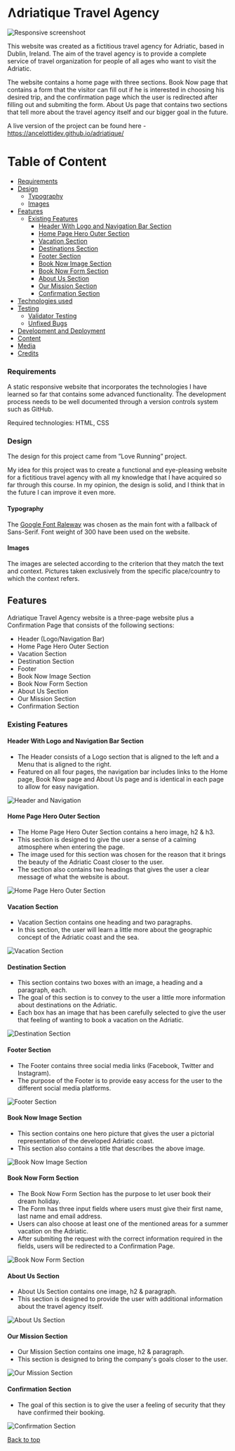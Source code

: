 # Ʌdriatique Travel Agency

![Responsive screenshoot](./assets/images/responsive-website-photo.png)

This website was created as a fictitious travel agency for Adriatic, based in Dublin, Ireland.
The aim of the travel agency is to provide a complete service of travel organization for people of all ages who want to visit the Adriatic.

The website contains a home page with three sections. Book Now page that contains a form that the visitor can fill out if he is interested in choosing his desired trip, and the confirmation page which the user is redirected after filling out and submiting the form. About Us page that contains two sections that tell more about the travel agency itself and our bigger goal in the future.

A live version of the project can be found here - https://ancelottidev.github.io/adriatique/
 
 # Table of Content

+ [Requirements](#requirements "Requirements")
+ [Design](#design "Design")
    + [Typography](#typography "Typography")
    + [Images](#images "Images")
+ [Features](#features "Features")
  + [Existing Features](#existing-features "Existing Features")
    + [Header With Logo and Navigation Bar Section](#header-with-logo-and-navigation-bar-section "Header With Logo and Navigation Bar Section")
    + [Home Page Hero Outer Section](#home-page-hero-outer-section "Home Page Hero Outer Section")
    + [Vacation Section](#vacation-section "Vacation Section")
    + [Destinations Section](#destinations-section "Destinations Section")
    + [Footer Section](#footer-section "Footer Section")
    + [Book Now Image Section](#book-now-image-section "Book Now Image Section")
    + [Book Now Form Section](#book-now-form-section "Book Now Form Section")
    + [About Us Section](#about-us-section "About Us Section")
    + [Our Mission Section](#our-mission-section "Our Mission Section")
    + [Confirmation Section](#confirmation-section "Confirmation Section")
+ [Technologies used](#technologies-used "Technologies used")
+ [Testing](#testing "Testing")
  + [Validator Testing](#validator-testing "Validator Testing")
  + [Unfixed Bugs](#unfixed-bugs "Unfixed Bugs")
+ [Development and Deployment](#development-and-deployment "Development and Deployment")
+ [Content](#content "Content")
+ [Media](#media "Media")
+ [Credits](#credits "Credits")

### Requirements

A static responsive website that incorporates the technologies I have learned so far that contains some advanced functionality. The development process needs to be well documented through a version controls system such as GitHub.

Required technologies: HTML, CSS

### Design

The design for this project came from ”Love Running” project.

My idea for this project was to create a functional and eye-pleasing website for a fictitious travel agency with all my knowledge that I have acquired so far through this course. In my opinion, the design is solid, and I think that in the future I can improve it even more.

#### Typography

The [Google Font Raleway](https://fonts.googleapis.com/css2?family=Raleway:wght@300&display=swap) was chosen as the main font with a fallback of Sans-Serif. Font weight of 300 have been used on the website.

#### Images

The images are selected according to the criterion that they match the text and context. Pictures taken exclusively from the specific place/country to which the context refers.

## Features 

Ʌdriatique Travel Agency website is a three-page website plus a Confirmation Page that consists of the following sections:

 - Header (Logo/Navigation Bar)
 - Home Page Hero Outer Section
 - Vacation Section
 - Destination Section
 - Footer
 - Book Now Image Section
 - Book Now Form Section
 - About Us Section
 - Our Mission Section
 - Confirmation Section

 ### Existing Features

 #### Header With Logo and Navigation Bar Section

  - The Header consists of a Logo section that is aligned to the left and a Menu that is aligned to the right.
  - Featured on all four pages, the navigation bar includes links to the Home page, Book Now page and About Us page and is identical in each page to allow for easy navigation.

  ![Header and Navigation](./assets/images/header-photo.png)

 #### Home Page Hero Outer Section

  - The Home Page Hero Outer Section contains a hero image, h2 & h3.
  - This section is designed to give the user a sense of a calming atmosphere when entering the page.
  - The image used for this section was chosen for the reason that it brings the beauty of the Adriatic Coast closer to the user.
  - The section also contains two headings that gives the user a clear message of what the website is about.

 ![Home Page Hero Outer Section](./assets/images/discover-adriatic-coast-with-us.png)

 #### Vacation Section

  - Vacation Section contains one heading and two paragraphs.
  - In this section, the user will learn a little more about the geographic concept of the Adriatic coast and the sea.
  
 ![Vacation Section](./assets/images/this-is-what-you-are-missing.png)

 #### Destination Section

  - This section contains two boxes with an image, a heading and a paragraph, each.
  - The goal of this section is to convey to the user a little more information about destinations on the Adriatic.
  - Each box has an image that has been carefully selected to give the user that feeling of wanting to book a vacation on the Adriatic.

 ![Destination Section](./assets/images/destinations-section.png)

 #### Footer Section

  - The Footer contains three social media links (Facebook, Twitter and Instagram).
  - The purpose of the Footer is to provide easy access for the user to the different social media platforms.

  ![Footer Section](./assets/images/footer.png)

 #### Book Now Image Section

  - This section contains one hero picture that gives the user a pictorial representation of the developed Adriatic coast.
  - This section also contains a title that describes the above image.

  ![Book Now Image Section](./assets/images/book-now-hero-image.png)

 #### Book Now Form Section
  
  - The Book Now Form Section has the purpose to let user book their dream holiday.
  - The Form has three input fields where users must give their first name, last name and email address.
  - Users can also choose at least one of the mentioned areas for a summer vacation on the Adriatic.
  - After submiting the request with the correct information required in the fields, users will be redirected to a Confirmation Page.

  ![Book Now Form Section](./assets/images/book-now-form.png)

 #### About Us Section
  
  - About Us Section contains one image, h2 & paragraph.
  - This section is designed to provide the user with additional information about the travel agency itself.

  ![About Us Section](./assets/images/about-us-section.png)

 #### Our Mission Section

  - Our Mission Section contains one image, h2 & paragraph.
  - This section is designed to bring the company's goals closer to the user.

  ![Our Mission Section](./assets/images/our-mission-section.png)

  #### Confirmation Section
  
  - The goal of this section is to give the user a feeling of security that they have confirmed their booking.

  ![Confirmation Section](./assets/images/confirmation-page.png)

  [Back to top](#ʌdriatique-travel-agency)